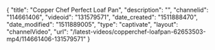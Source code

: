 {
    "title": "Copper Chef Perfect Loaf Pan",
    "description": "",
    "channelid": "114661406",
    "videoid": "131579571",
    "date_created": "1511888470",
    "date_modified": "1511889005",
    "type": "captivate",
    "layout": "channelVideo",
    "url": "\/latest-videos\/copperchef-loafpan-62653503-mp4\/114661406-131579571"
}